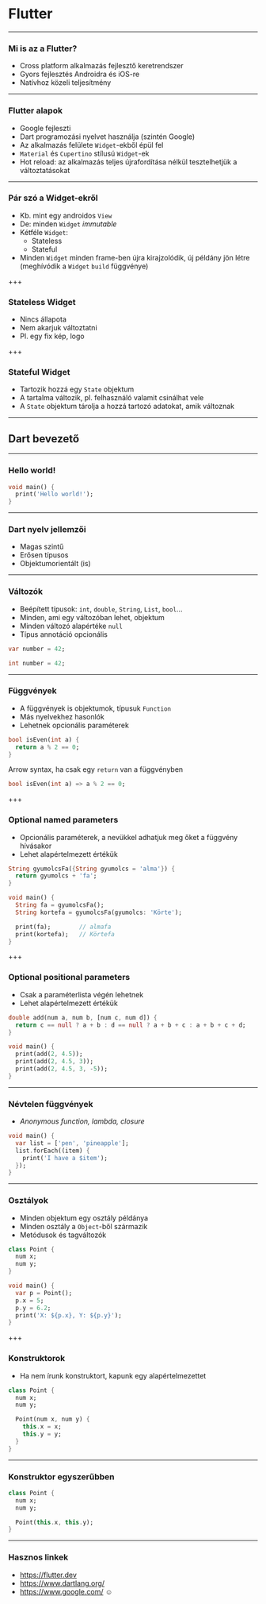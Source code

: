 # Flutter

---

### Mi is az a Flutter?

- Cross platform alkalmazás fejlesztő keretrendszer
- Gyors fejlesztés Androidra és iOS-re
- Natívhoz közeli teljesítmény

---

### Flutter alapok

- Google fejleszti
- Dart programozási nyelvet használja (szintén Google)
- Az alkalmazás felülete `Widget`-ekből épül fel
- `Material` és `Cupertino` stílusú `Widget`-ek
- Hot reload: az alkalmazás teljes újrafordítása nélkül tesztelhetjük a változtatásokat

---

### Pár szó a Widget-ekről

- Kb. mint egy androidos `View`
- De: minden `Widget` _immutable_
- Kétféle `Widget`:
  - Stateless
  - Stateful
- Minden `Widget` minden frame-ben újra kirajzolódik, új példány jön létre (meghívódik a `Widget` `build` függvénye)

+++

### Stateless Widget

- Nincs állapota
- Nem akarjuk változtatni
- Pl. egy fix kép, logo

+++

### Stateful Widget

- Tartozik hozzá egy `State` objektum
- A tartalma változik, pl. felhasználó valamit csinálhat vele
- A `State` objektum tárolja a hozzá tartozó adatokat, amik változnak

---

## Dart bevezető

---

### Hello world!

```dart
void main() {
  print('Hello world!');
}
```

---

### Dart nyelv jellemzői

- Magas szintű
- Erősen típusos
- Objektumorientált (is)

---

### Változók

- Beépített típusok: `int`, `double`, `String`, `List`, `bool`...
- Minden, ami egy változóban lehet, objektum
- Minden változó alapértéke `null`
- Típus annotáció opcionális

```dart
var number = 42;
```

```dart
int number = 42;
```

---

### Függvények

- A függvények is objektumok, típusuk `Function`
- Más nyelvekhez hasonlók
- Lehetnek opcionális paraméterek

```dart
bool isEven(int a) {
  return a % 2 == 0;
}
```

Arrow syntax, ha csak egy `return` van a függvényben

```dart
bool isEven(int a) => a % 2 == 0;
```

+++

### Optional named parameters

- Opcionális paraméterek, a nevükkel adhatjuk meg őket a függvény hívásakor
- Lehet alapértelmezett értékük

```dart
String gyumolcsFa({String gyumolcs = 'alma'}) {
  return gyumolcs + 'fa';
}

void main() {
  String fa = gyumolcsFa();
  String kortefa = gyumolcsFa(gyumolcs: 'Körte');

  print(fa);        // almafa
  print(kortefa);   // Körtefa
}
```

+++

### Optional positional parameters

- Csak a paraméterlista végén lehetnek
- Lehet alapértelmezett értékük

```dart
double add(num a, num b, [num c, num d]) {
  return c == null ? a + b : d == null ? a + b + c : a + b + c + d;
}

void main() {
  print(add(2, 4.5));
  print(add(2, 4.5, 3));
  print(add(2, 4.5, 3, -5));
}
```

---

### Névtelen függvények

- _Anonymous function, lambda, closure_

```dart
void main() {
  var list = ['pen', 'pineapple'];
  list.forEach((item) {
    print('I have a $item');
  });
}
```

---

### Osztályok

- Minden objektum egy osztály példánya
- Minden osztály a `Object`-ből származik
- Metódusok és tagváltozók

```dart
class Point {
  num x;
  num y;
}

void main() {
  var p = Point();
  p.x = 5;
  p.y = 6.2;
  print('X: ${p.x}, Y: ${p.y}');
}
```

+++

### Konstruktorok

- Ha nem írunk konstruktort, kapunk egy alapértelmezettet

```dart
class Point {
  num x;
  num y;

  Point(num x, num y) {
    this.x = x;
    this.y = y;
  }
}
```

---

### Konstruktor egyszerűbben

```dart
class Point {
  num x;
  num y;

  Point(this.x, this.y);
}
```

---

### Hasznos linkek

- <https://flutter.dev>
- <https://www.dartlang.org/>
- <https://www.google.com/> ☺
